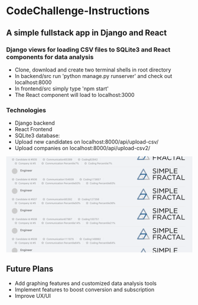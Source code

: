 # CodeChallenge-Instructions
 
 ##  A simple fullstack app in Django and React
 ### Django views for loading CSV files to SQLite3 and React components for data analysis
 * Clone, download and create two terminal shells in root directory
 * In backend/src run 'python manage.py runserver' and check out localhost:8000
 * In frontend/src simply type 'npm start'
 * The React component will load to localhost:3000 
  
### Technologies 
 * Django backend 
 * React Frontend
 * SQLite3 database: 
 * Upload new candidates on localhost:8000/api/upload-csv/
 * Upload companies on localhost:8000/api/upload-csv2/

![Screen](https://github.com/SammoMichael/CodeChallenge/blob/master/Screen%20Shot%202561-12-21%20at%209.53.20%20AM.png)

## Future Plans 
* Add graphing features and customized data analysis tools
* Implement features to boost conversion and subscription
* Improve UX/UI

